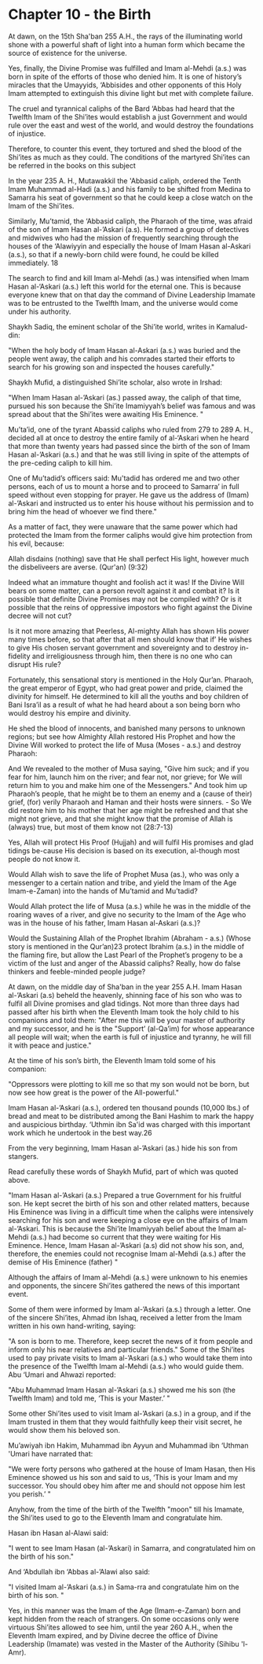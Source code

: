 Chapter 10 - the Birth
======================

At dawn, on the 15th Sha'ban 255 A.H., the rays of the illuminating
world shone with a powerful shaft of light into a human form which
became the source of existence for the universe.

Yes, finally, the Divine Promise was fulfilled and Imam al-Mehdi (a.s.)
was born in spite of the efforts of those who denied him. It is one of
history’s miracles that the Umayyids, ‘Abbisides and other opponents of
this Holy Imam attempted to extinguish this divine light but met with
complete failure.

The cruel and tyrannical caliphs of the Bard ‘Abbas had heard that the
Twelfth Imam of the Shi’ites would establish a just Government and would
rule over the east and west of the world, and would destroy the
foundations of injustice.

Therefore, to counter this event, they tortured and shed the blood of
the Shi’ites as much as they could. The conditions of the martyred
Shi’ites can be referred in the books on this subject

In the year 235 A. H., Mutawakkil the 'Abbasid caliph, ordered the
Tenth Imam Muhammad al-Hadi (a.s.) and his family to be shifted from
Medina to Samarra his seat of government so that he could keep a close
watch on the Imam of the Shi’ites.

Similarly, Mu’tamid, the ‘Abbasid caliph, the Pharaoh of the time, was
afraid of the son of Imam Hasan al-’Askari (a.s). He formed a group of
detectives and midwives who had the mission of frequently searching
through the houses of the ‘Alawiyyin and especially the house of Imam
Hasan al-Askari (a.s.), so that if a newly-born child were found, he
could be killed immediately. 18

The search to find and kill Imam al-Mehdi (as.) was intensified when
Imam Hasan al-‘Askari (a.s.) left this world for the eternal one. This
is because everyone knew that on that day the command of Divine
Leadership Imamate was to be entrusted to the Twelfth Imam, and the
universe would come under his authority.

Shaykh Sadiq, the eminent scholar of the Shi’ite world, writes in
Kamalud-din:

"When the holy body of Imam Hasan al-Askari (a.s.) was buried and the
people went away, the caliph and his comrades started their efforts to
search for his growing son and inspected the houses carefully."

Shaykh Mufid, a distinguished Shi’ite scholar, also wrote in Irshad:

"When Imam Hasan al-’Askari (as.) passed away, the caliph of that time,
pursued his son because the Shi’ite Imamiyyah’s belief was famous and
was spread about that the Shi’ites were awaiting His Eminence. "

Mu’ta’id, one of the tyrant Abassid caliphs who ruled from 279 to 289
A. H., decided all at once to destroy the entire family of al-‘Askari
when he heard that more than twenty years had passed since the birth of
the son of Imam Hasan al-’Askari (a.s.) and that he was still living in
spite of the attempts of the pre-ceding caliph to kill him.

One of Mu’tadid’s officers said: Mu'tadid has ordered me and two other
persons, each of us to mount a horse and to proceed to Samarra’ in full
speed without even stopping for prayer. He gave us the address of (Imam)
al-’Askari and instructed us to enter his house without his permission
and to bring him the head of whoever we find there."

As a matter of fact, they were unaware that the same power which had
protected the Imam from the former caliphs would give him protection
from his evil, because:

Allah disdains (nothing) save that He shall perfect His light, however
much the disbeliveers are averse. (Qur'an) (9:32)

Indeed what an immature thought and foolish act it was! If the Divine
Will bears on some matter, can a person revolt against it and combat it?
Is it possible that definite Divine Promises may not be compiled with?
Or is it possible that the reins of oppressive impostors who fight
against the Divine decree will not cut?

Is it not more amazing that Peerless, Al-mighty Allah has shown His
power many times before, so that after that all men should know that if’
He wishes to give His chosen servant government and sovereignty and to
destroy in-fidelity and irreligiousness through him, then there is no
one who can disrupt His rule?

Fortunately, this sensational story is mentioned in the Holy Qur’an.
Pharaoh, the great emperor of Egypt, who had great power and pride,
claimed the divinity for himself. He determined to kill all the youths
and boy children of Bani Isra’il as a result of what he had heard about
a son being born who would destroy his empire and divinity.

He shed the blood of innocents, and banished many persons to unknown
regions; but see how Almighty Allah restored His Prophet and how the
Divine Will worked to protect the life of Musa (Moses - a.s.) and
destroy Pharaoh:

And We revealed to the mother of Musa saying, "Give him suck; and if
you fear for him, launch him on the river; and fear not, nor grieve; for
We will return him to you and make him one of the Messengers." And took
him up Pharaoh’s people, that he might be to them an enemy and a (cause
of their) grief, (for) verily Pharaoh and Haman and their hosts were
sinners. - So We did restore him to his mother that her age might be
refreshed and that she might not grieve, and that she might know that
the promise of Allah is (always) true, but most of them know not
(28:7-13)

Yes, Allah will protect His Proof (Hujjah) and will fulfil His promises
and glad tidings be-cause His decision is based on its execution,
al-though most people do not know it.

Would Allah wish to save the life of Prophet Musa (as.), who was only a
messenger to a certain nation and tribe, and yield the Imam of the Age
Imam-e-Zaman) into the hands of Mu’tamid and Mu’tadid?

Would Allah protect the life of Musa (a.s.) while he was in the middle
of the roaring waves of a river, and give no security to the Imam of the
Age who was in the house of his father, Imam Hasan al-Askari (a.s.)?

Would the Sustaining Allah of the Prophet Ibrahim (Abraham - a.s.)
(Whose story is mentioned in the Qur’an)23 protect Ibrahim (a.s.) in the
middle of the flaming fire, but allow the Last Pearl of the Prophet’s
progeny to be a victim of the lust and anger of the Abassid caliphs?
Really, how do false thinkers and feeble-minded people judge?

At dawn, on the middle day of Sha'ban in the year 255 A.H. Imam Hasan
al-’Askari (a.s) beheld the heavenly, shinning face of his son who was
to fulfil all Divine promises and glad tidings. Not more than three days
had passed after his birth when the Eleventh Imam took the holy child to
his companions and told them:
"After me this will be your master of authority and my successor, and
he is the "Support’ (al-Qa’im) for whose appearance all people will
wait; when the earth is full of injustice and tyranny, he will fill it
with peace and justice."

At the time of his son’s birth, the Eleventh Imam told some of his
companion:

"Oppressors were plotting to kill me so that my son would not be born,
but now see how great is the power of the All-powerful."

Imam Hasan al-’Askari (a.s.), ordered ten thousand pounds (10,000 lbs.)
of bread and meat to be distributed among the Bani Hashim to mark the
happy and auspicious birthday. ‘Uthmin ibn Sa'id was charged with this
important work which he undertook in the best way.26

From the very beginning, Imam Hasan al-’Askari (as.) hide his son from
stangers.

Read carefully these words of Shaykh Mufid, part of which was quoted
above.

"Imam Hasan al-’Askari (a.s.) Prepared a true Government for his
fruitful son. He kept secret the birth of his son and other related
matters, because His Eminence was living in a difficult time when the
caliphs were intensively searching for his son and were keeping a close
eye on the affairs of Imam al-’Askari. This is because the Shi’ite
Imamiyyah belief about the Imam al-Mehdi (a.s.) had become so current
that they were waiting for His Eminence. Hence, Imam Hasan al-’Askari
(a.s) did not show his son, and, therefore, the enemies could not
recognise Imam al-Mehdi (a.s.) after the demise of His Eminence (father)
"

Although the affairs of Imam al-Mehdi (a.s.) were unknown to his
enemies and opponents, the sincere Shi’ites gathered the news of this
important event.

Some of them were informed by Imam al-’Askari (a.s.) through a letter.
One of the sincere Shi’ites, Ahmad ibn Ishaq, received a letter from the
Imam written in his own hand-writing, saying:

"A son is born to me. Therefore, keep secret the news of it from people
and inform only his near relatives and particular friends."
Some of the Shi’ites used to pay private visits to Imam al-’Askari
(a.s.) who would take them into the presence of the Twelfth Imam
al-Mehdi (a.s.) who would guide them. Abu ‘Umari and Ahwazi reported:

"Abu Muhammad Imam Hasan al-’Askari (a.s.) showed me his son (the
Twelfth Imam) and told me, ‘This is your Master.’ "

Some other Shi’ites used to visit Imam al-’Askari (a.s.) in a group,
and if the Imam trusted in them that they would faithfully keep their
visit secret, he would show them his beloved son.

Mu’awiyah ibn Hakim, Muhammad ibn Ayyun and Muhammad ibn ‘Uthman 'Umari
have narrated that:

"We were forty persons who gathered at the house of Imam Hasan, then
His Eminence showed us his son and said to us, ‘This is your Imam and my
successor. You should obey him after me and should not oppose him lest
you perish.’ "

Anyhow, from the time of the birth of the Twelfth "moon" till his
Imamate, the Shi’ites used to go to the Eleventh Imam and congratulate
him.

Hasan ibn Hasan al-Alawi said:

"I went to see Imam Hasan (al-’Askari) in Samarra, and congratulated
him on the birth of his son."

And ‘Abdullah ibn ‘Abbas al-’Alawi also said:

"I visited Imam al-’Askari (a.s.) in Sama-rra and congratulate him on
the birth of his son. "

Yes, in this manner was the Imam of the Age (Imam-e-Zaman) born and
kept hidden from the reach of strangers. On some occasions only were
virtuous Shi’ites allowed to see him, until the year 260 A.H., when the
Eleventh Imam expired, and by Divine decree the office of Divine
Leadership (Imamate) was vested in the Master of the Authority (Sihibu
'l-Amr).


